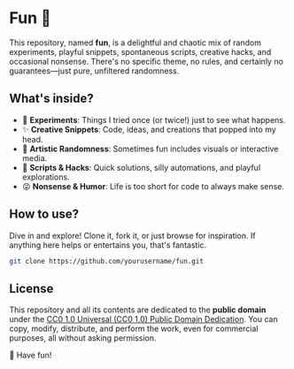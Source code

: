# Fun 🎉

This repository, named **fun**, is a delightful and chaotic mix of random experiments, playful snippets, spontaneous scripts, creative hacks, and occasional nonsense. There's no specific theme, no rules, and certainly no guarantees—just pure, unfiltered randomness.

## What's inside?

* 🧪 **Experiments**: Things I tried once (or twice!) just to see what happens.
* ✨ **Creative Snippets**: Code, ideas, and creations that popped into my head.
* 🎨 **Artistic Randomness**: Sometimes fun includes visuals or interactive media.
* 🚀 **Scripts & Hacks**: Quick solutions, silly automations, and playful explorations.
* 😜 **Nonsense & Humor**: Life is too short for code to always make sense.

## How to use?

Dive in and explore! Clone it, fork it, or just browse for inspiration. If anything here helps or entertains you, that's fantastic.

```bash
git clone https://github.com/yourusername/fun.git
```

## License

This repository and all its contents are dedicated to the **public domain** under the [CC0 1.0 Universal (CC0 1.0) Public Domain Dedication](https://creativecommons.org/publicdomain/zero/1.0/). You can copy, modify, distribute, and perform the work, even for commercial purposes, all without asking permission.

🎈 Have fun!
